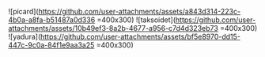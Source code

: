 ![picard](https://github.com/user-attachments/assets/a843d314-223c-4b0a-a8fa-b51487a0d336 =400x300)
![taksoidet](https://github.com/user-attachments/assets/10b49ef3-8a2b-4677-a956-c7d4d323eb73 =400x300)
![yadura](https://github.com/user-attachments/assets/bf5e8970-dd15-447c-9c0a-84f1e9aa3a25 =400x300)
